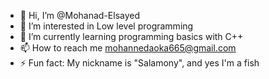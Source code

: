 - 👋 Hi, I’m @Mohanad-Elsayed
- 👀 I’m interested in Low level programming
- 🌱 I’m currently learning programming basics with C++
- 📫 How to reach me mohannedaoka665@gmail.com
- ⚡ Fun fact: My nickname is "Salamony", and yes I'm a fish

<!---
Mohanad-Elsayed/Mohanad-Elsayed is a ✨ special ✨ repository because its `README.md` (this file) appears on your GitHub profile.
You can click the Preview link to take a look at your changes.
--->
